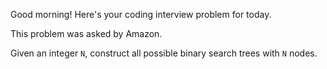 Good morning! Here's your coding interview problem for today.

This problem was asked by Amazon.

Given an integer `N`, construct all possible binary search trees with `N` nodes.